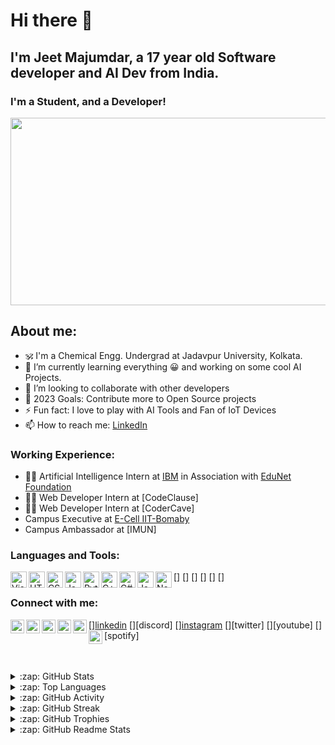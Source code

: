 # Hi there 👋

## I'm Jeet Majumdar, a 17 year old Software developer and AI Dev from India.

### I'm a Student, and a Developer!

<div align="center">
  <img src="https://media.giphy.com/media/dWesBcTLavkZuG35MI/giphy.gif" width="600" height="300"/>
</div>



<!-- About me Section -->
## About me:
- 🕉️ I'm a Chemical Engg. Undergrad at Jadavpur University, Kolkata.
- 🌱 I’m currently learning everything 😀 and working on some cool AI Projects.
- 👯 I’m looking to collaborate with other developers
- 🥅 2023 Goals: Contribute more to Open Source projects
- ⚡ Fun fact: I love to play with AI Tools and Fan of IoT Devices
- 📫 How to reach me: [LinkedIn](https://www.linkedin.com/in/jeetmajumdar648/)


<!-- Working Experience -->
### Working Experience:
- 👨‍💻 Artificial Intelligence Intern at [IBM](https://www.ibm.com/in-en) in Association with [EduNet Foundation](https://www.edunetfoundation.org/)
- 👨‍💻 Web Developer Intern at [CodeClause]
- 👨‍💻 Web Developer Intern at [CoderCave]
- Campus Executive at [E-Cell IIT-Bomaby](https://ecell.in/)
- Campus Ambassador at [IMUN]


<!-- Languages and Tools Section -->
### Languages and Tools:
[<img align="left" alt="Visual Studio Code" width="26px" src="https://raw.githubusercontent.com/jeetmajumdar2003/jeetmajumdar2003/main/assets/vscode.png" />](https://code.visualstudio.com/)
[<img align="left" alt="HTML5" width="26px" src="https://raw.githubusercontent.com/jeetmajumdar2003/jeetmajumdar2003/main/assets/html.png" />]
[<img align="left" alt="CSS3" width="26px" src="https://raw.githubusercontent.com/jeetmajumdar2003/jeetmajumdar2003/main/assets/css.png" />]
[<img align="left" alt="JavaScript" width="26px" src="https://raw.githubusercontent.com/jeetmajumdar2003/jeetmajumdar2003/main/assets/js.png" />]
[<img align="left" alt="Python" width="26px" src="https://raw.githubusercontent.com/jeetmajumdar2003/jeetmajumdar2003/main/assets/python.png" />](https://www.python.org/)
[<img align="left" alt="C++" width="26px" src="https://raw.githubusercontent.com/jeetmajumdar2003/jeetmajumdar2003/main/assets/cpp.png" />]
[<img align="left" alt="C#" width="26px" src="https://raw.githubusercontent.com/jeetmajumdar2003/jeetmajumdar2003/main/assets/csharp.png" />]
[<img align="left" alt="Java" width="26px" src="https://raw.githubusercontent.com/jeetmajumdar2003/jeetmajumdar2003/main/assets/java.png" />]
[<img align="left" alt="Node.js" width="26px" src="https://raw.githubusercontent.com/jeetmajumdar2003/jeetmajumdar2003/main/assets/nodejs.png" />](https://nodejs.org/en)


### Connect with me:
[<img align="left" alt="JeetMajumdar2003 | Discord" width="22px" src="https://raw.githubusercontent.com/peterthehan/peterthehan/master/assets/linkedin.svg" />][linkedin](https://www.linkedin.com/in/jeetmajumdar648/)
[<img align="left" alt="JeetMajumdar2003 | Discord" width="22px" src="https://raw.githubusercontent.com/peterthehan/peterthehan/master/assets/discord.svg" />][discord]
[<img align="left" alt="JeetMajumdar2003 | Instagram" width="22px" src="https://raw.githubusercontent.com/peterthehan/peterthehan/master/assets/instagram.svg" />][instagram](https://www.instagram.com/jeetmajumdar2003/)
[<img align="left" alt="JeetMajumdar2003 | Twitter" width="22px" src="https://raw.githubusercontent.com/peterthehan/peterthehan/master/assets/twitter.svg" />][twitter]
[<img align="left" alt="JeetMajumdar2003 | YouTube" width="22px" src="https://raw.githubusercontent.com/peterthehan/peterthehan/master/assets/youtube.svg" />][youtube]
[<img align="left" alt="JeetMajumdar2003 | Spotify" width="22px" src="https://raw.githubusercontent.com/peterthehan/peterthehan/master/assets/spotify.svg" />][spotify]

<br />
<br />

<!-- GitHub Stats -->
<details>
  <summary>:zap: GitHub Stats</summary>
  <img align="left" alt="JeetMajumdar2003's GitHub Stats" src="https://github-readme-stats.vercel.app/api?username=jeetmajumdar2003&show_icons=true&hide_border=true" />
</details>

<!-- top programming languages -->
<details>
  <summary>:zap: Top Languages</summary>
  <img align="left" alt="JeetMajumdar2003's GitHub Top Languages" src="https://github-readme-stats.vercel.app/api/top-langs/?username=jeetmajumdar2003" />
</details>

<!-- GitHub Activity -->
<details>
  <summary>:zap: GitHub Activity</summary>
  <img align="left" alt="JeetMajumdar2003's GitHub Activity Graph" src="https://activity-graph.herokuapp.com/graph?username=jeetmajumdar2003&bg_color=000000&color=4fff67&line=4fff67&point=ffffff&hide_border=true" />
</details>

<!-- GitHub Streak -->
<details>
  <summary>:zap: GitHub Streak</summary>
  <img align="left" alt="JeetMajumdar2003's GitHub Streak" src="https://github-readme-streak-stats.herokuapp.com/?user=jeetmajumdar2003&theme=dark" />
</details>

<!-- GitHub Trophies -->
<details>
  <summary>:zap: GitHub Trophies</summary>
  <img align="left" alt="JeetMajumdar2003's GitHub Trophies" src="https://github-profile-trophy.vercel.app/?username=jeetmajumdar2003&theme=darkhub" />
</details>

<!-- GitHub Readme Stats -->
<details>
  <summary>:zap: GitHub Readme Stats</summary>
  <img align="left" alt="JeetMajumdar2003's GitHub Readme Stats" src="https://github-readme-stats.vercel.app/api/pin/?username=jeetmajumdar2003&repo=github-readme-stats" />
</details>
